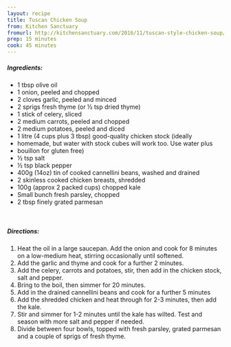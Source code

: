 ```yaml
---
layout: recipe
title: Tuscan Chicken Soup
from: Kitchen Sanctuary
fromurl: http://kitchensanctuary.com/2016/11/tuscan-style-chicken-soup/
prep: 15 minutes
cook: 45 minutes
---
```


##### Ingredients:

* 1 tbsp olive oil
* 1 onion, peeled and chopped
* 2 cloves garlic, peeled and minced
* 2 sprigs fresh thyme (or ½ tsp dried thyme)
* 1 stick of celery, sliced
* 2 medium carrots, peeled and chopped
* 2 medium potatoes, peeled and diced
* 1 litre (4 cups plus 3 tbsp) good-quality chicken stock (ideally
* homemade, but water with stock cubes will work too. Use water plus
* bouillon for gluten free)
* ½ tsp salt
* ½ tsp black pepper
* 400g (14oz) tin of cooked cannellini beans, washed and drained
* 2 skinless cooked chicken breasts, shredded
* 100g (approx 2 packed cups) chopped kale
* Small bunch fresh parsley, chopped
* 2 tbsp finely grated parmesan

<br>

##### Directions:

1. Heat the oil in a large saucepan. Add the onion and cook for 8 minutes on a low-medium heat, stirring occasionally until softened.
2. Add the garlic and thyme and cook for a further 2 minutes. 
3. Add the celery, carrots and potatoes, stir, then add in the chicken stock, salt and pepper. 
4. Bring to the boil, then simmer for 20 minutes.
5. Add in the drained cannellini beans and cook for a further 5 minutes
6. Add the shredded chicken and heat through for 2-3 minutes, then
add the kale. 
7. Stir and simmer for 1-2 minutes until the kale has wilted. Test and season with more salt and pepper if needed.
8. Divide between four bowls, topped with fresh parsley, grated
parmesan and a couple of sprigs of fresh thyme.
